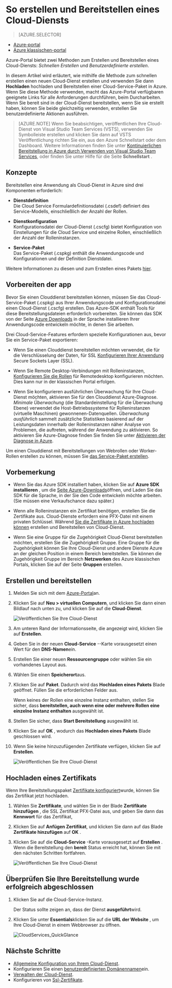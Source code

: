 <properties
    pageTitle="So erstellen und Bereitstellen eines Cloud-Diensts | Microsoft Azure"
    description="Informationen Sie zum Erstellen und Bereitstellen eines Cloud-Diensts über das Azure-Portal."
    services="cloud-services"
    documentationCenter=""
    authors="Thraka"
    manager="timlt"
    editor=""/>

<tags
    ms.service="cloud-services"
    ms.workload="tbd"
    ms.tgt_pltfrm="na"
    ms.devlang="na"
    ms.topic="article"
    ms.date="10/11/2016"
    ms.author="adegeo"/>




# <a name="how-to-create-and-deploy-a-cloud-service"></a>So erstellen und Bereitstellen eines Cloud-Diensts

> [AZURE.SELECTOR]
- [Azure-portal](cloud-services-how-to-create-deploy-portal.md)
- [Azure klassischen-portal](cloud-services-how-to-create-deploy.md)

Azure-Portal bietet zwei Methoden zum Erstellen und Bereitstellen eines Cloud-Diensts: *Schnellen Erstellen* und *Benutzerdefinierte erstellen*.

In diesem Artikel wird erläutert, wie mithilfe die Methode zum schnellen erstellen einen neuen Cloud-Dienst erstellen und verwenden Sie dann **Hochladen** hochladen und Bereitstellen einer Cloud-Service-Paket in Azure. Wenn Sie diese Methode verwenden, macht das Azure-Portal verfügbaren geeignete Links für alle Anforderungen durchführen, beim Durcharbeiten. Wenn Sie bereit sind in der Cloud-Dienst bereitstellen, wenn Sie sie erstellt haben, können Sie beide gleichzeitig verwenden, erstellen Sie benutzerdefinierte Aktionen ausführen.

> [AZURE.NOTE] Wenn Sie beabsichtigen, veröffentlichen Ihre Cloud-Dienst von Visual Studio Team Services (VSTS), verwenden Sie Symbolleiste erstellen und klicken Sie dann auf VSTS Veröffentlichung richten Sie ein, aus den Azure Schnellstart oder dem Dashboard. Weitere Informationen finden Sie unter [Kontinuierlichen Bereitstellung in Azure durch Verwenden von Visual Studio Team Services][TFSTutorialForCloudService], oder finden Sie unter Hilfe für die Seite **Schnellstart** .

## <a name="concepts"></a>Konzepte
Bereitstellen eine Anwendung als Cloud-Dienst in Azure sind drei Komponenten erforderlich:

- **Dienstdefinition**  
  Die Cloud Service Formulardefinitionsdatei (.csdef) definiert des Service-Modells, einschließlich der Anzahl der Rollen.

- **Dienstkonfiguration**  
  Konfigurationsdatei der Cloud-Dienst (.cscfg) bietet Konfiguration von Einstellungen für die Cloud Service und einzelne Rollen, einschließlich der Anzahl der Rolleninstanzen.

- **Service-Paket**  
  Das Service-Paket (.cspkg) enthält die Anwendungscode und Konfigurationen und der Definition Dienstdatei.

Weitere Informationen zu diesen und zum Erstellen eines Pakets [hier](cloud-services-model-and-package.md).

## <a name="prepare-your-app"></a>Vorbereiten der app
Bevor Sie einen Clouddienst bereitstellen können, müssen Sie das Cloud-Service-Paket (.cspkg) aus Ihrer Anwendungscode und Konfigurationsdatei einen Cloud-Dienst (.cscfg) erstellen. Das Azure-SDK enthält Tools für diese Bereitstellungsdateien erforderlich vorbereiten. Sie können das SDK von der Seite [Azure Downloads](https://azure.microsoft.com/downloads/) in der Sprache installieren Ihrer Anwendungscode entwickeln möchte, in denen Sie arbeiten.

Drei Cloud-Service-Features erfordern spezielle Konfigurationen aus, bevor Sie ein Service-Paket exportieren:

- Wenn Sie einen Clouddienst bereitstellen möchten verwendet, die für die Verschlüsselung der Daten, für SSL [Konfigurieren Ihrer Anwendung](cloud-services-configure-ssl-certificate-portal.md#modify) Secure Sockets Layer (SSL).

- Wenn Sie Remote Desktop-Verbindungen mit Rolleninstanzen, [Konfigurieren Sie die Rollen](cloud-services-role-enable-remote-desktop.md) für Remotedesktop konfigurieren möchten. Dies kann nur in der klassischen Portal erfolgen.

- Wenn Sie konfigurieren ausführlichen Überwachung für Ihre Cloud-Dienst möchten, aktivieren Sie für den Clouddienst Azure-Diagnose. *Minimale Überwachung* (die Standardeinstellung für die Überwachung Ebene) verwendet die Host-Betriebssysteme für Rolleninstanzen (virtuelle Maschinen) gewonnenen-Datenquellen. *Überwachung ausführlich* sammelt zusätzliche Statistiken basierend auf der Leistungsdaten innerhalb der Rolleninstanzen näher Analyse von Problemen, die auftreten, während der Anwendung zu aktivieren. So aktivieren Sie Azure-Diagnose finden Sie finden Sie unter [Aktivieren der Diagnose in Azure](cloud-services-dotnet-diagnostics.md).

Um einen Clouddienst mit Bereitstellungen von Webrollen oder Worker-Rollen erstellen zu können, müssen Sie [das Service-Paket erstellen](cloud-services-model-and-package.md#servicepackagecspkg).

## <a name="before-you-begin"></a>Vorbemerkung

- Wenn Sie das Azure SDK installiert haben, klicken Sie auf **Azure SDK installieren** , um die [Seite Azure-Downloads](https://azure.microsoft.com/downloads/)öffnen, und Laden Sie das SDK für die Sprache, in der Sie den Code entwickeln möchte arbeiten. (Sie müssen eine Verkaufschance dazu später.)

- Wenn alle Rolleninstanzen ein Zertifikat benötigen, erstellen Sie die Zertifikate aus. Cloud-Dienste erfordern eine PFX-Datei mit einem privaten Schlüssel. Während [Sie die Zertifikate in Azure hochladen können]() erstellen und Bereitstellen von Cloud-Dienst.

- Wenn Sie eine Gruppe für die Zugehörigkeit Cloud-Dienst bereitstellen möchten, erstellen Sie die Zugehörigkeit Gruppe. Eine Gruppe für die Zugehörigkeit können Sie Ihre Cloud-Dienst und andere Dienste Azure an der gleichen Position in einem Bereich bereitstellen. Sie können die Zugehörigkeit Gruppe im Bereich **Netzwerken** des Azure klassischen Portals, klicken Sie auf der Seite **Gruppen** erstellen.


## <a name="create-and-deploy"></a>Erstellen und bereitstellen

1. Melden Sie sich mit dem [Azure-Portal](https://portal.azure.com/)an.
2. Klicken Sie auf **Neu > virtuellen Computern**, und klicken Sie dann einen Bildlauf nach unten zu, und klicken Sie auf die **Cloud-Dienst**.

    ![Veröffentlichen Sie Ihre Cloud-Dienst](media/cloud-services-how-to-create-deploy-portal/create-cloud-service.png)

3. Am unteren Rand der Informationsseite, die angezeigt wird, klicken Sie auf **Erstellen**. 
4. Geben Sie in der neuen **Cloud-Service** --Karte vorausgesetzt einen Wert für den **DNS-Namen**ein.
5. Erstellen Sie einer neuen **Ressourcengruppe** oder wählen Sie ein vorhandenes Layout aus.
6. Wählen Sie einen **Speicherort**aus.
7. Klicken Sie auf **Paket**. Dadurch wird das **Hochladen eines Pakets** Blade geöffnet. Füllen Sie die erforderlichen Felder aus.  

     Wenn keines der Rollen eine einzelne Instanz enthalten, stellen Sie sicher, dass **bereitstellen, auch wenn eine oder mehrere Rollen eine einzelne Instanz enthalten** ausgewählt ist.

8. Stellen Sie sicher, dass **Start Bereitstellung** ausgewählt ist.
9. Klicken Sie auf **OK** , wodurch das **Hochladen eines Pakets** Blade geschlossen wird.
10. Wenn Sie keine hinzuzufügenden Zertifikate verfügen, klicken Sie auf **Erstellen**.

    ![Veröffentlichen Sie Ihre Cloud-Dienst](media/cloud-services-how-to-create-deploy-portal/select-package.png)

## <a name="upload-a-certificate"></a>Hochladen eines Zertifikats

Wenn Ihre Bereitstellungspaket [Zertifikate konfiguriert](cloud-services-configure-ssl-certificate-portal.md#modify)wurde, können Sie das Zertifikat jetzt hochladen.

1. Wählen Sie **Zertifikate**, und wählen Sie in der Blade **Zertifikate hinzufügen** , die SSL Zertifikat PFX-Datei aus, und geben Sie dann das **Kennwort** für das Zertifikat,
2. Klicken Sie auf **Anfügen Zertifikat**, und klicken Sie dann auf das Blade **Zertifikate hinzufügen** auf **OK** .
3. Klicken Sie auf die **Cloud-Service** -Karte vorausgesetzt auf **Erstellen** . Wenn die Bereitstellung den **bereit** Status erreicht hat, können Sie mit den nächsten Schritten fortfahren.

    ![Veröffentlichen Sie Ihre Cloud-Dienst](media/cloud-services-how-to-create-deploy-portal/attach-cert.png)


## <a name="verify-your-deployment-completed-successfully"></a>Überprüfen Sie Ihre Bereitstellung wurde erfolgreich abgeschlossen

1. Klicken Sie auf die Cloud-Service-Instanz.

    Der Status sollte zeigen an, dass der Dienst **ausgeführt**wird.

2. Klicken Sie unter **Essentials**klicken Sie auf die **URL der Website** , um Ihre Cloud-Dienst in einem Webbrowser zu öffnen.

    ![CloudServices_QuickGlance](./media/cloud-services-how-to-create-deploy-portal/running.png)


[TFSTutorialForCloudService]: http://go.microsoft.com/fwlink/?LinkID=251796

## <a name="next-steps"></a>Nächste Schritte

* [Allgemeine Konfiguration von Ihrem Cloud-Dienst](cloud-services-how-to-configure-portal.md).
* Konfigurieren Sie einen [benutzerdefinierten Domänennamen](cloud-services-custom-domain-name-portal.md)ein.
* [Verwalten der Cloud-Dienst](cloud-services-how-to-manage-portal.md).
* Konfigurieren von [Ssl-Zertifikate](cloud-services-configure-ssl-certificate-portal.md).